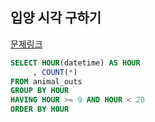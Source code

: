 ## 입양 시각 구하기
[문제링크](https://school.programmers.co.kr/learn/courses/30/lessons/59412)
```sql
SELECT HOUR(datetime) AS HOUR
     , COUNT(*)
FROM animal_outs
GROUP BY HOUR
HAVING HOUR >= 9 AND HOUR < 20
ORDER BY HOUR
```
